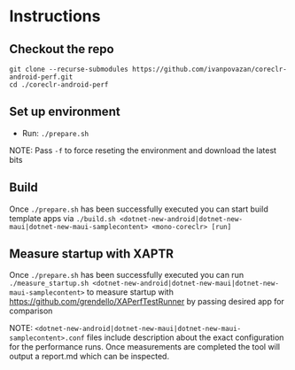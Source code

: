 # Instructions

## Checkout the repo

```
git clone --recurse-submodules https://github.com/ivanpovazan/coreclr-android-perf.git
cd ./coreclr-android-perf
```

## Set up environment

- Run: `./prepare.sh`

NOTE: Pass `-f` to force reseting the environment and download the latest bits

## Build

Once `./prepare.sh` has been successfully executed you can start build template apps via `./build.sh <dotnet-new-android|dotnet-new-maui|dotnet-new-maui-samplecontent> <mono-coreclr> [run]`

## Measure startup with XAPTR

Once `./prepare.sh` has been successfully executed you can run `./measure_startup.sh <dotnet-new-android|dotnet-new-maui|dotnet-new-maui-samplecontent>` to measure startup with https://github.com/grendello/XAPerfTestRunner by passing desired app for comparison

NOTE: `<dotnet-new-android|dotnet-new-maui|dotnet-new-maui-samplecontent>.conf` files include description about the exact configuration for the performance runs. Once measurements are completed the tool will output a report.md which can be inspected.

